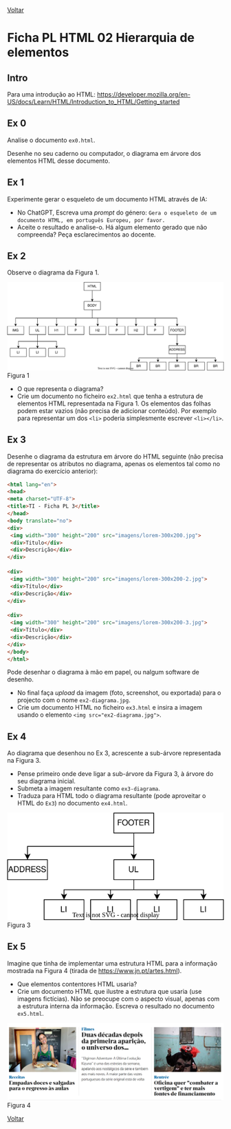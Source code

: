 [Voltar](../main.md)

# Ficha PL HTML 02 Hierarquia de elementos

## Intro
Para uma introdução ao HTML: https://developer.mozilla.org/en-US/docs/Learn/HTML/Introduction_to_HTML/Getting_started


## Ex 0
Analise o documento `ex0.html`. 

Desenhe no seu caderno ou computador, o diagrama em árvore dos elementos HTML desse documento.


## Ex 1

Experimente gerar o esqueleto de um documento HTML através de IA:
- No ChatGPT, Escreva uma _prompt_ do género: `Gera o esqueleto de um documento HTML, em português Europeu, por favor.`
- Aceite o resultado e analise-o. Há algum elemento gerado que não compreenda? Peça esclarecimentos ao docente.


## Ex 2 

Observe o diagrama da Figura 1.

![](assets/fig1.svg)
Figura 1

- O que representa o diagrama?
- Crie um documento no ficheiro `ex2.html` que tenha a estrutura de elementos HTML representada na Figura 1. Os elementos das folhas podem estar vazios (não precisa de adicionar conteúdo). Por exemplo para representar um dos `<li>` poderia simplesmente escrever `<li></li>`.

## Ex 3
Desenhe o diagrama da estrutura em árvore do HTML seguinte (não precisa de representar os atributos no diagrama, apenas os elementos tal como no diagrama do exercício anterior):
```html
<html lang="en">
<head>
<meta charset="UTF-8">
<title>TI - Ficha PL 3</title>
</head>
<body translate="no">
<div>
 <img width="300" height="200" src="imagens/lorem-300x200.jpg">
 <div>Titulo</div>
 <div>Descrição</div>
</div>

<div>
 <img width="300" height="200" src="imagens/lorem-300x200-2.jpg">
 <div>Título</div>
 <div>Descrição</div>
</div>

<div>
 <img width="300" height="200" src="imagens/lorem-300x200-3.jpg">
 <div>Título</div>
 <div>Descrição</div>
</div>
</body>
</html>
```

Pode desenhar o diagrama à mão em papel, ou nalgum software de desenho. 
- No final faça _upload_ da imagem (foto, screenshot, ou exportada) para o projecto com o nome `ex2-diagrama.jpg`.
- Crie um documento HTML no ficheiro `ex3.html` e insira a imagem usando o elemento `<img src="ex2-diagrama.jpg">`.

## Ex 4
Ao diagrama que desenhou no Ex 3, acrescente a sub-árvore representada na Figura 3. 

- Pense primeiro onde deve ligar a sub-árvore da Figura 3, à árvore do seu diagrama inicial.
- Submeta a imagem resultante como `ex3-diagrama`.
- Traduza para HTML todo o diagrama resultante (pode aproveitar o HTML do `Ex3`) no documento `ex4.html`.

![](assets/fig3.svg)
Figura 3

## Ex 5
Imagine que tinha de implementar uma estrutura HTML para a informação mostrada na Figura 4 (tirada de https://www.jn.pt/artes.html). 
- Que elementos contentores HTML usaria?
- Crie um documento HTML que ilustre a estrutura que usaria (use imagens fictícias). Não se preocupe com o aspecto visual, apenas com a estrutura interna da informação. Escreva o resultado no documento `ex5.html`.

![Figura 4](assets/fig4.png)
Figura 4

[Voltar](../main.md)